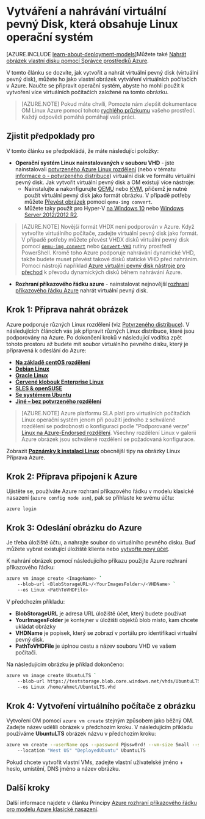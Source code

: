 <properties
    pageTitle="Vytvořte a uložte virtuálního pevného disku Linux | Microsoft Azure"
    description="Vytvořte a uložte Azure virtuální pevný disk (virtuální pevný disk) s klasické nasazení modelu, který obsahuje operační systém Linux."
    services="virtual-machines-linux"
    documentationCenter=""
    authors="iainfoulds"
    manager="timlt"
    editor="tysonn"
    tags="azure-service-management"/>

<tags
    ms.service="virtual-machines-linux"
    ms.workload="infrastructure-services"
    ms.tgt_pltfrm="vm-linux"
    ms.devlang="na"
    ms.topic="article"
    ms.date="09/01/2016"
    ms.author="iainfou"/>

# <a name="creating-and-uploading-a-virtual-hard-disk-that-contains-the-linux-operating-system"></a>Vytváření a nahrávání virtuální pevný Disk, která obsahuje Linux operační systém

[AZURE.INCLUDE [learn-about-deployment-models](../../includes/learn-about-deployment-models-classic-include.md)]Můžete také [Nahrát obrázek vlastní disku pomocí Správce prostředků Azure](virtual-machines-linux-upload-vhd.md).

V tomto článku se dozvíte, jak vytvořit a nahrát virtuální pevný disk (virtuální pevný disk), můžete ho jako vlastní obrázek vytváření virtuálních počítačích v Azure. Naučte se připravit operační systém, abyste ho mohli použít k vytvoření více virtuálních počítačích založené na tomto obrázku. 

>  [AZURE.NOTE] Pokud máte chvíli, Pomozte nám zlepšit dokumentace OM Linux Azure pomocí tohoto [rychlého průzkumu](https://aka.ms/linuxdocsurvey) vašeho prostředí. Každý odpovědí pomáhá pomáhají vaši práci.

## <a name="prerequisites"></a>Zjistit předpoklady pro
V tomto článku se předpokládá, že máte následující položky:

- **Operační systém Linux nainstalovaných v souboru VHD** - jste nainstalovali [potvrzeného Azure Linux rozdělení](virtual-machines-linux-endorsed-distros.md) (nebo v tématu [informace o - potvrzeného distribuce](virtual-machines-linux-create-upload-generic.md)) virtuální disk ve formátu virtuální pevný disk. Jak vytvořit virtuální pevný disk a OM existují více nástroje:
    - Nainstalujte a nakonfigurujte [QEMU](https://en.wikibooks.org/wiki/QEMU/Installing_QEMU) nebo [KVM](http://www.linux-kvm.org/page/RunningKVM), přičemž je nutné použít virtuální pevný disk jako formát obrázku. V případě potřeby můžete [Převést obrázek](https://en.wikibooks.org/wiki/QEMU/Images#Converting_image_formats) pomocí `qemu-img convert`.
    - Můžete taky použít pro Hyper-V [na Windows 10](https://msdn.microsoft.com/virtualization/hyperv_on_windows/quick_start/walkthrough_install) nebo [Windows Server 2012/2012 R2](https://technet.microsoft.com/library/hh846766.aspx).

> [AZURE.NOTE] Novější formát VHDX není podporován v Azure. Když vytvoříte virtuálního počítače, zadejte virtuální pevný disk jako formát. V případě potřeby můžete převést VHDX disků virtuální pevný disk pomocí [`qemu-img convert`](https://en.wikibooks.org/wiki/QEMU/Images#Converting_image_formats) nebo [`Convert-VHD`](https://technet.microsoft.com/library/hh848454.aspx) rutiny prostředí PowerShell. Kromě toho Azure podporuje nahrávání dynamické VHD, takže budete muset převést takové disků statické VHD před nahráním. Pomocí nástrojů například [Azure virtuální pevný disk nástroje pro přechod](https://github.com/Microsoft/azure-vhd-utils-for-go) k převodu dynamických disků během nahrávání Azure.

- **Rozhraní příkazového řádku azure** - nainstalovat nejnovější [rozhraní příkazového řádku Azure](../virtual-machines-command-line-tools.md) nahrát virtuální pevný disk.

<a id="prepimage"> </a>
## <a name="step-1-prepare-the-image-to-be-uploaded"></a>Krok 1: Příprava nahrát obrázek

Azure podporuje různých Linux rozdělení (viz [Potvrzeného distribuce](virtual-machines-linux-endorsed-distros.md)). V následujících článcích vás jak připravit různých Linux distribuce, které jsou podporovány na Azure. Po dokončení kroků v následující vodítka zpět tohoto prostoru až budete mít soubor virtuálního pevného disku, který je připravená k odeslání do Azure:

- **[Na základě centOS rozdělení](virtual-machines-linux-create-upload-centos.md)**
- **[Debian Linux](virtual-machines-linux-debian-create-upload-vhd.md)**
- **[Oracle Linux](virtual-machines-linux-oracle-create-upload-vhd.md)**
- **[Červené klobouk Enterprise Linux](virtual-machines-linux-redhat-create-upload-vhd.md)**
- **[SLES & openSUSE](virtual-machines-linux-suse-create-upload-vhd.md)**
- **[Se systémem Ubuntu](virtual-machines-linux-create-upload-ubuntu.md)**
- **[Jiné – bez potvrzeného rozdělení](virtual-machines-linux-create-upload-generic.md)**

> [AZURE.NOTE] Azure platformu SLA platí pro virtuálních počítačích Linux operační systém jenom při použití jednoho z schválené rozdělení se podrobnosti o konfiguraci podle "Podporované verze" [Linux na Azure-Endorsed rozdělení](virtual-machines-linux-endorsed-distros.md). Všechny rozdělení Linux v galerii Azure obrázek jsou schválené rozdělení se požadovaná konfigurace.

Zobrazit **[Poznámky k instalaci Linux](virtual-machines-linux-create-upload-generic.md#general-linux-installation-notes)** obecnější tipy na obrázky Linux Příprava Azure.


<a id="connect"> </a>
## <a name="step-2-prepare-the-connection-to-azure"></a>Krok 2: Příprava připojení k Azure

Ujistěte se, používáte Azure rozhraní příkazového řádku v modelu klasické nasazení (`azure config mode asm`), pak se přihlaste ke svému účtu:

```
azure login
```


<a id="upload"> </a>
## <a name="step-3-upload-the-image-to-azure"></a>Krok 3: Odeslání obrázku do Azure

Je třeba úložiště účtu, a nahrajte soubor do virtuálního pevného disku. Buď můžete vybrat existující úložiště klienta nebo [vytvořte nový účet](../storage/storage-create-storage-account.md).

K nahrání obrázek pomocí následujícího příkazu použijte Azure rozhraní příkazového řádku:

```bash
azure vm image create <ImageName> `
    --blob-url <BlobStorageURL>/<YourImagesFolder>/<VHDName> `
    --os Linux <PathToVHDFile>
```

V předchozím příkladu:

- **BlobStorageURL** je adresa URL úložiště účet, který budete používat
- **YourImagesFolder** je kontejner v úložišti objektů blob místo, kam chcete ukládat obrázky
- **VHDName** je popisek, který se zobrazí v portálu pro identifikaci virtuální pevný disk.
- **PathToVHDFile** je úplnou cestu a název souboru VHD ve vašem počítači.

Na následujícím obrázku je příklad dokončeno:

```bash
azure vm image create UbuntuLTS `
    --blob-url https://teststorage.blob.core.windows.net/vhds/UbuntuLTS.vhd `
    --os Linux /home/ahmet/UbuntuLTS.vhd
```

## <a name="step-4-create-a-vm-from-the-image"></a>Krok 4: Vytvoření virtuálního počítače z obrázku
Vytvoření OM pomocí `azure vm create` stejným způsobem jako běžný OM. Zadejte název udělili obrázek v předchozím kroku. V následujícím příkladu používáme **UbuntuLTS** obrázek názvu v předchozím kroku:

```bash
azure vm create --userName ops --password P@ssw0rd! --vm-size Small --ssh `
    --location "West US" "DeployedUbuntu" UbuntuLTS
```

Pokud chcete vytvořit vlastní VMs, zadejte vlastní uživatelské jméno + heslo, umístění, DNS jméno a název obrázku.

## <a name="next-steps"></a>Další kroky

Další informace najdete v článku Principy [Azure rozhraní příkazového řádku pro modelu Azure klasické nasazení](../virtual-machines-command-line-tools.md).

[Step 1: Prepare the image to be uploaded]: #prepimage
[Step 2: Prepare the connection to Azure]: #connect
[Step 3: Upload the image to Azure]: #upload
